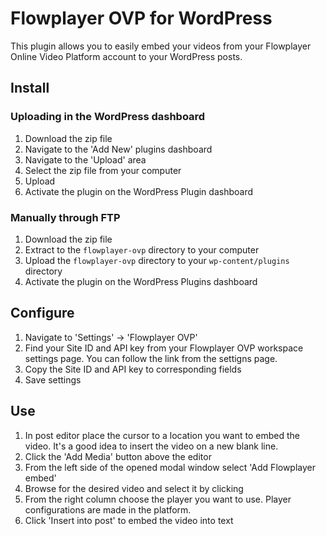 # Flowplayer OVP for WordPress

This plugin allows you to easily embed your videos from your Flowplayer Online Video Platform account to your WordPress posts.

## Install

### Uploading in the WordPress dashboard

1. Download the zip file
2. Navigate to the 'Add New' plugins dashboard
3. Navigate to the 'Upload' area
4. Select the zip file from your computer
5. Upload
6. Activate the plugin on the WordPress Plugin dashboard

### Manually through FTP

1. Download the zip file
2. Extract to the `flowplayer-ovp` directory to your computer
3. Upload the `flowplayer-ovp` directory to your `wp-content/plugins` directory
4. Activate the plugin on the WordPress Plugins dashboard

## Configure

1. Navigate to 'Settings' -> 'Flowplayer OVP'
2. Find your Site ID and API key from your Flowplayer OVP workspace settings page. You can follow the link from the settigns page.
3. Copy the Site ID and API key to corresponding fields
4. Save settings

## Use

1. In post editor place the cursor to a location you want to embed the video. It's a good idea to insert the video on a new blank line.
2. Click the 'Add Media' button above the editor
3. From the left side of the opened modal window select 'Add Flowplayer embed'
4. Browse for the desired video and select it by clicking
5. From the right column choose the player you want to use. Player configurations are made in the platform.
6. Click 'Insert into post' to embed the video into text
